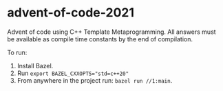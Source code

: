 # advent-of-code-2021

Advent of code using C++ Template Metaprogramming. All answers must be
available as compile time constants by the end of compilation.

To run:

1. Install Bazel.
2. Run `export BAZEL_CXXOPTS="std=c++20"`
3. From anywhere in the project run: `bazel run //1:main`.

